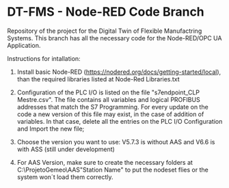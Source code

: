 # DT-FMS - Node-RED Code Branch
Repository of the project for the Digital Twin of Flexible Manufactring Systems. This branch has all the necessary code for the Node-RED/OPC UA Application.

Instructions for intallation:

1. Install basic Node-RED (https://nodered.org/docs/getting-started/local), than the required libraries listed at Node-Red Libraries.txt
   
2. Configuration of the PLC I/O is listed on the file "s7endpoint_CLP Mestre.csv". The file contains all variables and logical PROFIBUS addresses that match the S7 Programming. For every update on the code a new version of this file may exist, in the case of addition of variables. In that case, delete all the entries on the PLC I/O Configuration and Import the new file;

3. Choose the version you want to use: V5.7.3 is without AAS and V6.6 is with ASS (still under development)

4. For AAS Version, make sure to create the necessary folders at C:\ProjetoGemeo\AAS\"Station Name" to put the nodeset flies or the system won´t load them correctly.
